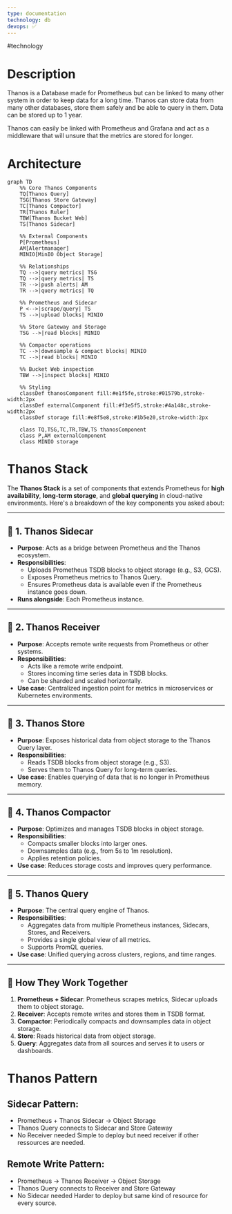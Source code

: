 ```yaml
---
type: documentation
technology: db
devops: ✅
---
```

#technology
# Description
Thanos is a Database made for Prometheus but can be linked to many other system in order to keep data for a long time. Thanos can store data from many other databases, store them safely and be able to query in them. Data can be stored up to 1 year.

Thanos can easily be linked with Prometheus and Grafana and act as a middleware that will unsure that the metrics are stored for longer.

# Architecture 
```mermaid
graph TD
    %% Core Thanos Components
    TQ[Thanos Query]
    TSG[Thanos Store Gateway]
    TC[Thanos Compactor]
    TR[Thanos Ruler]
    TBW[Thanos Bucket Web]
    TS[Thanos Sidecar]
    
    %% External Components
    P[Prometheus]
    AM[Alertmanager]
    MINIO[MinIO Object Storage]
    
    %% Relationships
    TQ -->|query metrics| TSG
    TQ -->|query metrics| TS
    TR -->|push alerts| AM
    TR -->|query metrics| TQ
    
    %% Prometheus and Sidecar
    P <-->|scrape/query| TS
    TS -->|upload blocks| MINIO
    
    %% Store Gateway and Storage
    TSG -->|read blocks| MINIO
    
    %% Compactor operations
    TC -->|downsample & compact blocks| MINIO
    TC -->|read blocks| MINIO
    
    %% Bucket Web inspection
    TBW -->|inspect blocks| MINIO
    
    %% Styling
    classDef thanosComponent fill:#e1f5fe,stroke:#01579b,stroke-width:2px
    classDef externalComponent fill:#f3e5f5,stroke:#4a148c,stroke-width:2px
    classDef storage fill:#e8f5e8,stroke:#1b5e20,stroke-width:2px
    
    class TQ,TSG,TC,TR,TBW,TS thanosComponent
    class P,AM externalComponent
    class MINIO storage
```

# Thanos Stack

The **Thanos Stack** is a set of components that extends Prometheus for **high availability**, **long-term storage**, and **global querying** in cloud-native environments. Here's a breakdown of the key components you asked about:

---
## 🔹 1. **Thanos Sidecar**

- **Purpose**: Acts as a bridge between Prometheus and the Thanos ecosystem.
- **Responsibilities**:
    - Uploads Prometheus TSDB blocks to object storage (e.g., S3, GCS).
    - Exposes Prometheus metrics to Thanos Query.
    - Ensures Prometheus data is available even if the Prometheus instance goes down.
- **Runs alongside**: Each Prometheus instance.

---
## 🔹 2. **Thanos Receiver**

- **Purpose**: Accepts remote write requests from Prometheus or other systems.
- **Responsibilities**:
    - Acts like a remote write endpoint.
    - Stores incoming time series data in TSDB blocks.
    - Can be sharded and scaled horizontally.
- **Use case**: Centralized ingestion point for metrics in microservices or Kubernetes environments.

---
## 🔹 3. **Thanos Store**

- **Purpose**: Exposes historical data from object storage to the Thanos Query layer.
- **Responsibilities**:
    - Reads TSDB blocks from object storage (e.g., S3).
    - Serves them to Thanos Query for long-term queries.
- **Use case**: Enables querying of data that is no longer in Prometheus memory.

---
## 🔹 4. **Thanos Compactor**

- **Purpose**: Optimizes and manages TSDB blocks in object storage.
- **Responsibilities**:
    - Compacts smaller blocks into larger ones.
    - Downsamples data (e.g., from 5s to 1m resolution).
    - Applies retention policies.
- **Use case**: Reduces storage costs and improves query performance.

---
## 🔹 5. **Thanos Query**

- **Purpose**: The central query engine of Thanos.
- **Responsibilities**:
    - Aggregates data from multiple Prometheus instances, Sidecars, Stores, and Receivers.
    - Provides a single global view of all metrics.
    - Supports PromQL queries.
- **Use case**: Unified querying across clusters, regions, and time ranges.

---
## 🧭 How They Work Together

1. **Prometheus + Sidecar**: Prometheus scrapes metrics, Sidecar uploads them to object storage.
2. **Receiver**: Accepts remote writes and stores them in TSDB format.
3. **Compactor**: Periodically compacts and downsamples data in object storage.
4. **Store**: Reads historical data from object storage.
5. **Query**: Aggregates data from all sources and serves it to users or dashboards.

# Thanos Pattern

## **Sidecar Pattern**:
- Prometheus + Thanos Sidecar → Object Storage
- Thanos Query connects to Sidecar and Store Gateway
- No Receiver needed
Simple to deploy but need receiver if other ressources are needed.

## **Remote Write Pattern**:
- Prometheus → Thanos Receiver → Object Storage
- Thanos Query connects to Receiver and Store Gateway
- No Sidecar needed
Harder to deploy but same kind of resource for every source.